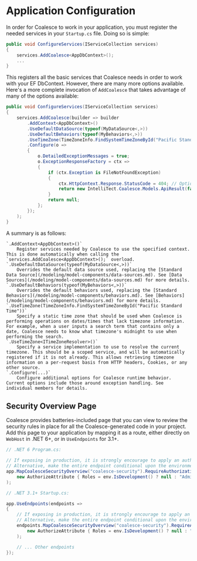 # Application Configuration


In order for Coalesce to work in your application, you must register the needed services in your ``Startup.cs`` file. Doing so is simple:

``` c#
public void ConfigureServices(IServiceCollection services)
{
    services.AddCoalesce<AppDbContext>();
    ...
}
```

This registers all the basic services that Coalesce needs in order to work with your EF DbContext. However, there are many more options available. Here's a more complete invocation of `AddCoalesce` that takes advantage of many of the options available:

``` c#
public void ConfigureServices(IServiceCollection services)
{
    services.AddCoalesce(builder => builder
        .AddContext<AppDbContext>()
        .UseDefaultDataSource(typeof(MyDataSource<,>))
        .UseDefaultBehaviors(typeof(MyBehaviors<,>))
        .UseTimeZone(TimeZoneInfo.FindSystemTimeZoneById("Pacific Standard Time"))
        .Configure(o =>
        {
            o.DetailedExceptionMessages = true;
            o.ExceptionResponseFactory = ctx =>
            {
                if (ctx.Exception is FileNotFoundException)
                {
                    ctx.HttpContext.Response.StatusCode = 404; // Optional - set a specific response code.
                    return new IntelliTect.Coalesce.Models.ApiResult(false, "File not found");
                }
                return null;
            };
        });
    );
}
```

A summary is as follows:

    `.AddContext<AppDbContext>()`
        Register services needed by Coalesce to use the specified context. This is done automatically when calling the `services.AddCoalesce<AppDbContext>();` overload.
    `.UseDefaultDataSource(typeof(MyDataSource<,>))` 
        Overrides the default data source used, replacing the [Standard Data Source](/modeling/model-components/data-sources.md). See [Data Sources](/modeling/model-components/data-sources.md) for more details.
    `.UseDefaultBehaviors(typeof(MyBehaviors<,>))` 
        Overrides the default behaviors used, replacing the [Standard Behaviors](/modeling/model-components/behaviors.md). See [Behaviors](/modeling/model-components/behaviors.md) for more details.
    `.UseTimeZone(TimeZoneInfo.FindSystemTimeZoneById("Pacific Standard Time"))`
        Specify a static time zone that should be used when Coalesce is performing operations on dates/times that lack timezone information. For example, when a user inputs a search term that contains only a date, Coalesce needs to know what timezone's midnight to use when performing the search.
    `.UseTimeZone<ITimeZoneResolver>()` 
        Specify a service implementation to use to resolve the current timezone. This should be a scoped service, and will be automatically registered if it is not already. This allows retrieving timezone information on a per-request basis from HTTP headers, Cookies, or any other source.
    `.Configure(...)` 
        Configure additional options for Coalesce runtime behavior. Current options include those around exception handling. See individual members for details.



## Security Overview Page

Coalesce provides batteries-included page that you can view to review the security rules in place for all the Coalesce-generated code in your project. Add this page to your application by mapping it as a route, either directly on `WebHost` in .NET 6+, or in `UseEndpoints` for 3.1+.

``` c#
// .NET 6 Program.cs:

// If exposing in production, it is strongly encourage to apply an authorization policy like this one.
// Alternative, make the entire endpoint conditional upon the environment.
app.MapCoalesceSecurityOverview("coalesce-security").RequireAuthorization(
    new AuthorizeAttribute { Roles = env.IsDevelopment() ? null : "Admin" }
);
```

``` c#
// .NET 3.1+ Startup.cs:

app.UseEndpoints(endpoints =>
{
    // If exposing in production, it is strongly encourage to apply an authorization policy like this one.
    // Alternative, make the entire endpoint conditional upon the environment.
    endpoints.MapCoalesceSecurityOverview("coalesce-security").RequireAuthorization(
        new AuthorizeAttribute { Roles = env.IsDevelopment() ? null : "Admin" }
    );

    // ... Other endpoints
});
```


